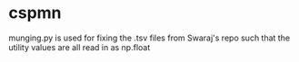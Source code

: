 # cspmn

munging.py is used for fixing the .tsv files from Swaraj's repo such that the utility values are all read in as np.float